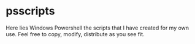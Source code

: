 # psscripts
Here lies Windows Powershell the scripts that I have created for my own use. Feel free to copy, modify, distribute as you see fit.

